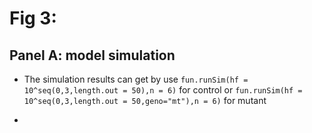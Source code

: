 # Fig 3: 

## Panel A: model simulation

* The simulation results can get by use `fun.runSim(hf = 10^seq(0,3,length.out = 50),n = 6)` for control or `fun.runSim(hf = 10^seq(0,3,length.out = 50,geno="mt"),n = 6)` for mutant 

* 